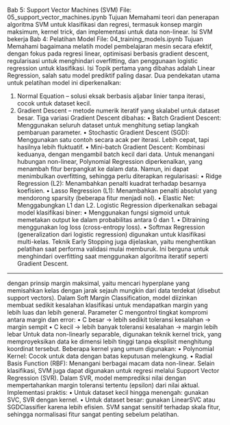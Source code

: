 Bab 5: Support Vector Machines (SVM) File: 05_support_vector_machines.ipynb
Tujuan Memahami teori dan penerapan algoritma SVM untuk klasifikasi dan regresi, termasuk konsep margin maksimum, kernel trick, dan implementasi untuk data non-linear.
Isi SVM bekerja Bab 4: Pelatihan Model File: 04_training_models.ipynb
Tujuan Memahami bagaimana melatih model pembelajaran mesin secara efektif, dengan fokus pada regresi linear, optimisasi berbasis gradient descent, regularisasi untuk menghindari overfitting, dan penggunaan logistic regression untuk klasifikasi.
Isi Topik pertama yang dibahas adalah Linear Regression, salah satu model prediktif paling dasar. Dua pendekatan utama untuk pelatihan model ini diperkenalkan:
1.	Normal Equation – solusi eksak berbasis aljabar linier tanpa iterasi, cocok untuk dataset kecil.
2.	Gradient Descent – metode numerik iteratif yang skalabel untuk dataset besar.
Tiga variasi Gradient Descent dibahas:
•	Batch Gradient Descent: Menggunakan seluruh dataset untuk menghitung setiap langkah pembaruan parameter.
•	Stochastic Gradient Descent (SGD): Menggunakan satu contoh secara acak per iterasi. Lebih cepat, tapi hasilnya lebih fluktuatif.
•	Mini-batch Gradient Descent: Kombinasi keduanya, dengan mengambil batch kecil dari data.
Untuk menangani hubungan non-linear, Polynomial Regression diperkenalkan, yang menambah fitur berpangkat ke dalam data. Namun, ini dapat menimbulkan overfitting, sehingga perlu diterapkan regularisasi:
•	Ridge Regression (L2): Menambahkan penalti kuadrat terhadap besarnya koefisien.
•	Lasso Regression (L1): Menambahkan penalti absolut yang mendorong sparsity (beberapa fitur menjadi nol).
•	Elastic Net: Menggabungkan L1 dan L2.
Logistic Regression diperkenalkan sebagai model klasifikasi biner:
•	Menggunakan fungsi sigmoid untuk memetakan output ke dalam probabilitas antara 0 dan 1.
•	Ditraining menggunakan log loss (cross-entropy loss).
•	Softmax Regression (generalization dari logistic regression) digunakan untuk klasifikasi multi-kelas.
Teknik Early Stopping juga dijelaskan, yaitu menghentikan pelatihan saat performa validasi mulai memburuk. Ini berguna untuk menghindari overfitting saat menggunakan algoritma iteratif seperti Gradient Descent.
________________________________________
dengan prinsip margin maksimal, yaitu mencari hyperplane yang memisahkan kelas dengan jarak sejauh mungkin dari data terdekat (disebut support vectors). Dalam Soft Margin Classification, model diizinkan membuat sedikit kesalahan klasifikasi untuk mendapatkan margin yang lebih luas dan lebih general.
Parameter C mengontrol tingkat kompromi antara margin dan error:
•	C besar → lebih sedikit toleransi kesalahan → margin sempit
•	C kecil → lebih banyak toleransi kesalahan → margin lebih lebar
Untuk data non-linearly separable, digunakan teknik kernel trick, yang memproyeksikan data ke dimensi lebih tinggi tanpa eksplisit menghitung koordinat tersebut. Beberapa kernel yang umum digunakan:
•	Polynomial Kernel: Cocok untuk data dengan batas keputusan melengkung.
•	Radial Basis Function (RBF): Menangani berbagai macam data non-linear.
Selain klasifikasi, SVM juga dapat digunakan untuk regresi melalui Support Vector Regression (SVR). Dalam SVR, model memprediksi nilai dengan mempertahankan margin toleransi tertentu (epsilon) dari nilai aktual.
Implementasi praktis:
•	Untuk dataset kecil hingga menengah: gunakan SVC, SVR dengan kernel.
•	Untuk dataset besar: gunakan LinearSVC atau SGDClassifier karena lebih efisien.
SVM sangat sensitif terhadap skala fitur, sehingga normalisasi fitur sangat penting sebelum pelatihan.


